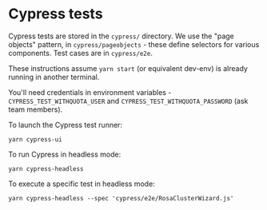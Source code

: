 # Cypress tests

Cypress tests are stored in the `cypress/` directory. We use the "page objects" pattern, in `cypress/pageobjects` - these define selectors for various components.
Test cases are in `cypress/e2e`.

These instructions assume `yarn start` (or equivalent dev-env) is already running in another terminal.

You'll need credentials in environment variables - `CYPRESS_TEST_WITHQUOTA_USER` and `CYPRESS_TEST_WITHQUOTA_PASSWORD` (ask team members).

To launch the Cypress test runner:

```
yarn cypress-ui
```

To run Cypress in headless mode:

```
yarn cypress-headless
```

To execute a specific test in headless mode:

```
yarn cypress-headless --spec 'cypress/e2e/RosaClusterWizard.js'
```
